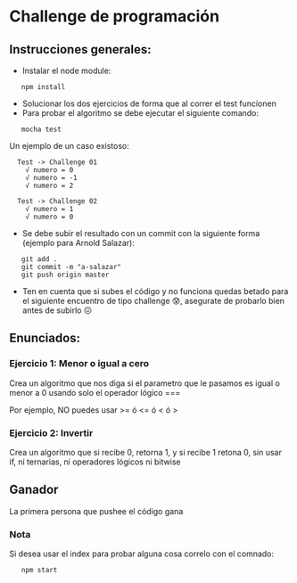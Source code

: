 # Challenge de programación

## Instrucciones generales:
* Instalar el node module:
```
   npm install
```
* Solucionar los dos ejercicios de forma que al correr el test funcionen
* Para probar el algoritmo se debe ejecutar el siguiente comando:
```
   mocha test
```
Un ejemplo de un caso existoso:
```
  Test -> Challenge 01
    √ numero = 0
    √ numero = -1
    √ numero = 2

  Test -> Challenge 02
    √ numero = 1
    √ numero = 0
```
* Se debe subir el resultado con un commit con la siguiente forma (ejemplo para Arnold Salazar):
```
   git add .
   git commit -m "a-salazar"
   git push origin master
```
* Ten en cuenta que si subes el código y no funciona quedas betado para el siguiente encuentro de tipo challenge 😰, asegurate de probarlo bien antes de subirlo 😖
## Enunciados:
### Ejercicio 1: Menor o igual a cero
Crea un algoritmo que nos diga si el parametro que le pasamos es igual o menor a 0 usando solo el operador lógico ===

Por ejemplo, NO puedes usar >= ó <= ó < ó >


### Ejercicio 2: Invertir
Crea un algoritmo que si recibe 0, retorna 1, y si recibe 1 retona 0, sin usar if, ni ternarias, ni operadores lógicos ni bitwise

## Ganador
La primera persona que pushee el código gana

### Nota
Si desea usar el index para probar alguna cosa correlo con el comnado:
```
   npm start
```